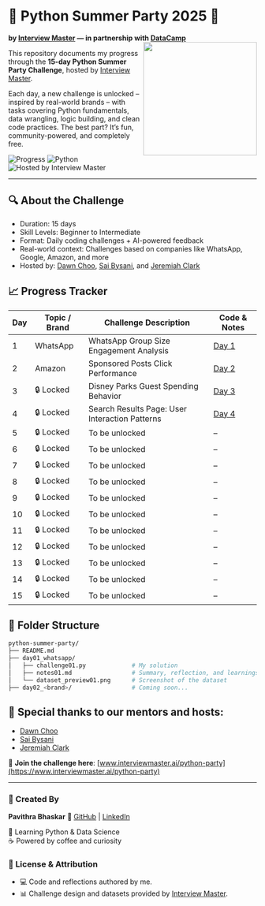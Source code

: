 # 🎉 Python Summer Party 2025 🎉
**by [Interview Master](https://www.interviewmaster.ai) — in partnership with [DataCamp](https://www.datacamp.com)**
<img align="right" src="https://file.notion.so/f/f/fd0b536c-b699-40a0-8c86-7dc815d1bc6b/fcb71de5-8ab3-4bac-9701-fb634055ac1d/panda_party_home2.gif?table=block&id=2247bd8f-2603-800b-a26e-dc8d789d158e&spaceId=fd0b536c-b699-40a0-8c86-7dc815d1bc6b&expirationTimestamp=1754100000000&signature=BfCDht8WeDIt9sDqAhsxOvtxBPBYvgdrlChEIc7GU4E&downloadName=panda_party_home2.gif" width="230"/>


This repository documents my progress through the <strong>15-day Python Summer Party Challenge</strong>, hosted by <a href="https://www.interviewmaster.ai/">Interview Master</a>.

Each day, a new challenge is unlocked – inspired by real-world brands – with tasks covering Python fundamentals, data wrangling, logic building, and clean code practices. The best part? It’s fun, community-powered, and completely free.

![Progress](https://img.shields.io/badge/Progress-4%2F15-blue)
![Python](https://img.shields.io/badge/Python-3.10+-green)
![Hosted by Interview Master](https://img.shields.io/badge/Challenge-Interview%20Master-yellow)

---

## 🔍 About the Challenge

-  Duration: 15 days
-  Skill Levels: Beginner to Intermediate
-  Format: Daily coding challenges + AI-powered feedback
-  Real-world context: Challenges based on companies like WhatsApp, Google, Amazon, and more
-  Hosted by: [Dawn Choo](https://www.linkedin.com/in/data-dawn/), [Sai Bysani](https://www.linkedin.com/in/saibysani18/), and [Jeremiah Clark](https://www.linkedin.com/in/jeremiahoclark/)


## 📈 Progress Tracker
 
| Day | Topic / Brand | Challenge Description        | Code & Notes                    |
|-----|---------------|-------------------------------|---------------------------------|
| 1   | WhatsApp      | WhatsApp Group Size Engagement Analysis | [Day 1](day01_whatsapp)|
| 2   | Amazon        | Sponsored Posts Click Performance|[Day 2](day02_amazon) |
| 3   | 🔒 Locked     |Disney Parks Guest Spending Behavior|[Day 3](day03_disney)  |
| 4   | 🔒 Locked     | Search Results Page: User Interaction Patterns|[Day 4](day04_google)|
| 5   | 🔒 Locked     | To be unlocked                | –                               |
| 6   | 🔒 Locked     | To be unlocked                | –                               |
| 7   | 🔒 Locked     | To be unlocked                | –                               |
| 8   | 🔒 Locked     | To be unlocked                | –                               |
| 9   | 🔒 Locked     | To be unlocked                | –                               |
| 10  | 🔒 Locked     | To be unlocked                | –                               |
| 11  | 🔒 Locked     | To be unlocked                | –                               |
| 12  | 🔒 Locked     | To be unlocked                | –                               |
| 13  | 🔒 Locked     | To be unlocked                | –                               |
| 14  | 🔒 Locked     | To be unlocked                | –                               |
| 15  | 🔒 Locked     | To be unlocked                | –                               |



## 📂 Folder Structure

```bash
python-summer-party/
├── README.md
├── day01_whatsapp/
│   ├── challenge01.py             # My solution
│   ├── notes01.md                 # Summary, reflection, and learnings
│   └── dataset_preview01.png      # Screenshot of the dataset
├── day02_<brand>/                 # Coming soon...
```

## 👏 Special thanks to our mentors and hosts:

- [Dawn Choo](https://www.linkedin.com/in/data-dawn/)
- [Sai Bysani](https://www.linkedin.com/in/saibysani18/)
- [Jeremiah Clark](https://www.linkedin.com/in/jeremiahoclark/)

🔗 **Join the challenge here**: [www.interviewmaster.ai/python-party](https://www.interviewmaster.ai/python-party)

---
### 👤 Created By  
**Pavithra Bhaskar**           🔗 [GitHub](https://github.com/Pavithra-Bhaskar) | [LinkedIn](https://www.linkedin.com/in/pavithra-bhaskar)

💼 Learning Python & Data Science  
☕ Powered by coffee and curiosity


### 📌 License & Attribution  
- 💻 Code and reflections authored by me.  
- 📊 Challenge design and datasets provided by [Interview Master](https://www.interviewmaster.ai/).

